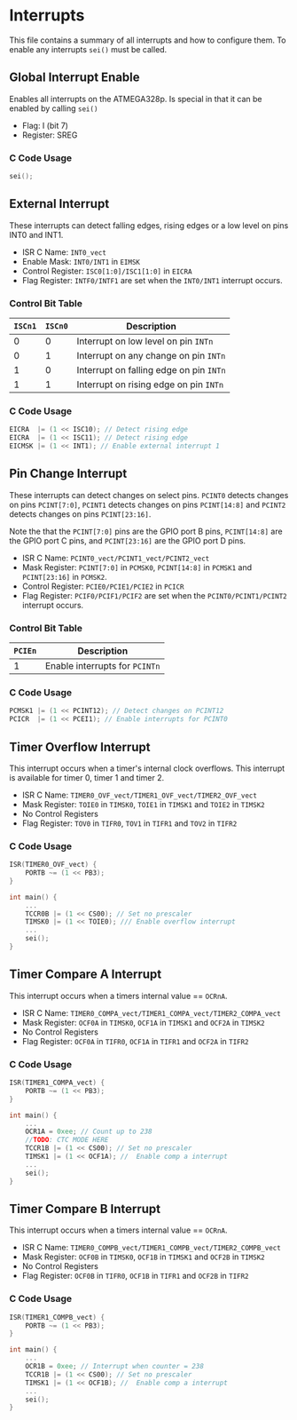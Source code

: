 # Interrupts
This file contains a summary of all interrupts and how to configure them. To enable any interrupts `sei()`
 must be called.

## Global Interrupt Enable
Enables all interrupts on the ATMEGA328p. Is special in that it can be enabled by calling `sei()`

- Flag: I (bit 7)
- Register: SREG

### C Code Usage
```c
sei();
```

## External Interrupt
These interrupts can detect falling edges, rising edges or a low level on pins INT0 and INT1.

- ISR C Name: `INT0_vect`
- Enable Mask: `INT0/INT1` in `EIMSK` 
- Control Register: `ISC0[1:0]/ISC1[1:0]` in `EICRA`
- Flag Register: `INTF0/INTF1` are set when the `INT0/INT1` interrupt occurs. 

### Control Bit Table
`ISCn1` | `ISCn0` | Description
--------|---------|------------
0       | 0       | Interrupt on low level on pin `INTn`
0       | 1       | Interrupt on any change on pin `INTn`
1       | 0       | Interrupt on falling edge on pin `INTn`
1       | 1       | Interrupt on rising edge on pin `INTn`
 
### C Code Usage
```c
EICRA  |= (1 << ISC10); // Detect rising edge
EICRA  |= (1 << ISC11); // Detect rising edge  
EICMSK |= (1 << INT1); // Enable external interrupt 1
```

## Pin Change Interrupt
These interrupts can detect changes on select pins. `PCINT0` detects changes on pins `PCINT[7:0]`, `PCINT1` detects changes on pins `PCINT[14:8]` and `PCINT2` detects changes on pins `PCINT[23:16]`. 

Note the that the `PCINT[7:0]` pins are the GPIO port B pins, `PCINT[14:8]` are the GPIO port C pins, and `PCINT[23:16]` are the GPIO port D pins. 

- ISR C Name: `PCINT0_vect/PCINT1_vect/PCINT2_vect`
- Mask Register: `PCINT[7:0]` in `PCMSK0`, `PCINT[14:8]` in `PCMSK1` and `PCINT[23:16]` in `PCMSK2`.
- Control Register: `PCIE0/PCIE1/PCIE2` in `PCICR` 
- Flag Register: `PCIF0/PCIF1/PCIF2` are set when the `PCINT0/PCINT1/PCINT2` interrupt occurs. 


### Control Bit Table
`PCIEn` | Description
--------|--------------------
1       | Enable interrupts for `PCINTn`
 
### C Code Usage
```c
PCMSK1 |= (1 << PCINT12); // Detect changes on PCINT12
PCICR  |= (1 << PCEI1); // Enable interrupts for PCINT0  
```

## Timer Overflow Interrupt
This interrupt occurs when a timer's internal clock overflows. This interrupt is available for timer 0, timer 1 and timer 2.

- ISR C Name: `TIMER0_OVF_vect/TIMER1_OVF_vect/TIMER2_OVF_vect`
- Mask Register: `TOIE0` in `TIMSK0`, `TOIE1` in `TIMSK1` and `TOIE2` in `TIMSK2`
- No Control Registers
- Flag Register: `TOV0` in `TIFR0`, `TOV1` in `TIFR1` and `TOV2` in `TIFR2`

### C Code Usage

```c
ISR(TIMER0_OVF_vect) {
    PORTB ~= (1 << PB3);
}

int main() {
    ...
    TCCR0B |= (1 << CS00); // Set no prescaler
    TIMSK0 |= (1 << TOIE0); /// Enable overflow interrupt
    ...
    sei();
} 
```

## Timer Compare A Interrupt
This interrupt occurs when a timers internal value == `OCRnA`.

- ISR C Name: `TIMER0_COMPA_vect/TIMER1_COMPA_vect/TIMER2_COMPA_vect`
- Mask Register: `OCF0A` in `TIMSK0`, `OCF1A` in `TIMSK1` and `OCF2A` in `TIMSK2`
- No Control Registers
- Flag Register: `OCF0A` in `TIFR0`, `OCF1A` in `TIFR1` and `OCF2A` in `TIFR2`

### C Code Usage

```c
ISR(TIMER1_COMPA_vect) {
    PORTB ~= (1 << PB3);
}

int main() {
    ...
    OCR1A = 0xee; // Count up to 238
    //TODO: CTC MODE HERE
    TCCR1B |= (1 << CS00); // Set no prescaler
    TIMSK1 |= (1 << OCF1A); //  Enable comp a interrupt
    ...
    sei();
} 
```

## Timer Compare B Interrupt
This interrupt occurs when a timers internal value == `OCRnA`.

- ISR C Name: `TIMER0_COMPB_vect/TIMER1_COMPB_vect/TIMER2_COMPB_vect`
- Mask Register: `OCF0B` in `TIMSK0`, `OCF1B` in `TIMSK1` and `OCF2B` in `TIMSK2`
- No Control Registers
- Flag Register: `OCF0B` in `TIFR0`, `OCF1B` in `TIFR1` and `OCF2B` in `TIFR2`

### C Code Usage

```c
ISR(TIMER1_COMPB_vect) {
    PORTB ~= (1 << PB3);
}

int main() {
    ...
    OCR1B = 0xee; // Interrupt when counter = 238
    TCCR1B |= (1 << CS00); // Set no prescaler
    TIMSK1 |= (1 << OCF1B); //  Enable comp a interrupt
    ...
    sei();
} 
```